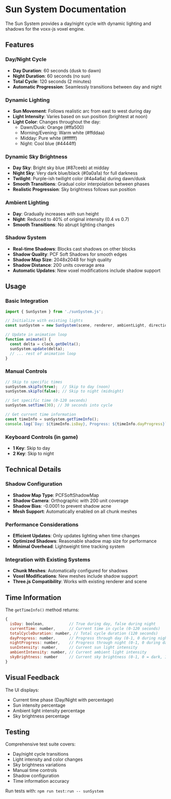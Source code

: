 # Sun System Documentation

The Sun System provides a day/night cycle with dynamic lighting and shadows for the voxx-js voxel engine.

## Features

### Day/Night Cycle
- **Day Duration**: 60 seconds (dusk to dawn)
- **Night Duration**: 60 seconds (no sun)
- **Total Cycle**: 120 seconds (2 minutes)
- **Automatic Progression**: Seamlessly transitions between day and night

### Dynamic Lighting
- **Sun Movement**: Follows realistic arc from east to west during day
- **Light Intensity**: Varies based on sun position (brightest at noon)
- **Light Color**: Changes throughout the day:
  - Dawn/Dusk: Orange (#ffa500)
  - Morning/Evening: Warm white (#ffddaa)
  - Midday: Pure white (#ffffff)
  - Night: Cool blue (#4444ff)

### Dynamic Sky Brightness
- **Day Sky**: Bright sky blue (#87ceeb) at midday
- **Night Sky**: Very dark blue/black (#0a0a1a) for full darkness
- **Twilight**: Purple-ish twilight color (#4a4a6a) during dawn/dusk
- **Smooth Transitions**: Gradual color interpolation between phases
- **Realistic Progression**: Sky brightness follows sun position

### Ambient Lighting
- **Day**: Gradually increases with sun height
- **Night**: Reduced to 40% of original intensity (0.4 vs 0.7)
- **Smooth Transitions**: No abrupt lighting changes

### Shadow System
- **Real-time Shadows**: Blocks cast shadows on other blocks
- **Shadow Quality**: PCF Soft Shadows for smooth edges
- **Shadow Map Size**: 2048x2048 for high quality
- **Shadow Distance**: 200 units coverage area
- **Automatic Updates**: New voxel modifications include shadow support

## Usage

### Basic Integration
```javascript
import { SunSystem } from './sunSystem.js';

// Initialize with existing lights
const sunSystem = new SunSystem(scene, renderer, ambientLight, directionalLight);

// Update in animation loop
function animate() {
  const delta = clock.getDelta();
  sunSystem.update(delta);
  // ... rest of animation loop
}
```

### Manual Controls
```javascript
// Skip to specific times
sunSystem.skipTo(true);  // Skip to day (noon)
sunSystem.skipTo(false); // Skip to night (midnight)

// Set specific time (0-120 seconds)
sunSystem.setTime(30); // 30 seconds into cycle

// Get current time information
const timeInfo = sunSystem.getTimeInfo();
console.log(`Day: ${timeInfo.isDay}, Progress: ${timeInfo.dayProgress}`);
```

### Keyboard Controls (in game)
- **1 Key**: Skip to day
- **2 Key**: Skip to night

## Technical Details

### Shadow Configuration
- **Shadow Map Type**: PCFSoftShadowMap
- **Shadow Camera**: Orthographic with 200 unit coverage
- **Shadow Bias**: -0.0001 to prevent shadow acne
- **Mesh Support**: Automatically enabled on all chunk meshes

### Performance Considerations
- **Efficient Updates**: Only updates lighting when time changes
- **Optimized Shadows**: Reasonable shadow map size for performance
- **Minimal Overhead**: Lightweight time tracking system

### Integration with Existing Systems
- **Chunk Meshes**: Automatically configured for shadows
- **Voxel Modifications**: New meshes include shadow support
- **Three.js Compatibility**: Works with existing renderer and scene

## Time Information

The `getTimeInfo()` method returns:
```javascript
{
  isDay: boolean,           // True during day, false during night
  currentTime: number,      // Current time in cycle (0-120 seconds)
  totalCycleDuration: number, // Total cycle duration (120 seconds)
  dayProgress: number,      // Progress through day (0-1, 0 during night)
  nightProgress: number,    // Progress through night (0-1, 0 during day)
  sunIntensity: number,     // Current sun light intensity
  ambientIntensity: number, // Current ambient light intensity
  skyBrightness: number     // Current sky brightness (0-1, 0 = dark, 1 = bright)
}
```

## Visual Feedback

The UI displays:
- Current time phase (Day/Night with percentage)
- Sun intensity percentage
- Ambient light intensity percentage
- Sky brightness percentage

## Testing

Comprehensive test suite covers:
- Day/night cycle transitions
- Light intensity and color changes
- Sky brightness variations
- Manual time controls
- Shadow configuration
- Time information accuracy

Run tests with: `npm run test:run -- sunSystem`